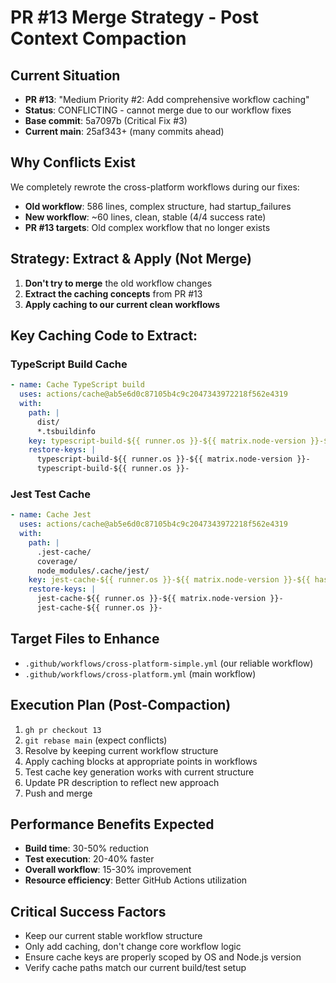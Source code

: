 # PR #13 Merge Strategy - Post Context Compaction

## Current Situation
- **PR #13**: "Medium Priority #2: Add comprehensive workflow caching"  
- **Status**: CONFLICTING - cannot merge due to our workflow fixes
- **Base commit**: 5a7097b (Critical Fix #3)
- **Current main**: 25af343+ (many commits ahead)

## Why Conflicts Exist
We completely rewrote the cross-platform workflows during our fixes:
- **Old workflow**: 586 lines, complex structure, had startup_failures
- **New workflow**: ~60 lines, clean, stable (4/4 success rate)
- **PR #13 targets**: Old complex workflow that no longer exists

## Strategy: Extract & Apply (Not Merge)
1. **Don't try to merge** the old workflow changes
2. **Extract the caching concepts** from PR #13
3. **Apply caching to our current clean workflows**

## Key Caching Code to Extract:

### TypeScript Build Cache
```yaml
- name: Cache TypeScript build
  uses: actions/cache@ab5e6d0c87105b4c9c2047343972218f562e4319
  with:
    path: |
      dist/
      *.tsbuildinfo
    key: typescript-build-${{ runner.os }}-${{ matrix.node-version }}-${{ hashFiles('src/**/*.ts', 'tsconfig*.json', 'package-lock.json') }}
    restore-keys: |
      typescript-build-${{ runner.os }}-${{ matrix.node-version }}-
      typescript-build-${{ runner.os }}-
```

### Jest Test Cache
```yaml
- name: Cache Jest
  uses: actions/cache@ab5e6d0c87105b4c9c2047343972218f562e4319
  with:
    path: |
      .jest-cache/
      coverage/
      node_modules/.cache/jest/
    key: jest-cache-${{ runner.os }}-${{ matrix.node-version }}-${{ hashFiles('__tests__/**/*.ts', 'jest.config.*', 'package-lock.json') }}
    restore-keys: |
      jest-cache-${{ runner.os }}-${{ matrix.node-version }}-
      jest-cache-${{ runner.os }}-
```

## Target Files to Enhance
- `.github/workflows/cross-platform-simple.yml` (our reliable workflow)
- `.github/workflows/cross-platform.yml` (main workflow)

## Execution Plan (Post-Compaction)
1. `gh pr checkout 13`
2. `git rebase main` (expect conflicts)
3. Resolve by keeping current workflow structure
4. Apply caching blocks at appropriate points in workflows
5. Test cache key generation works with current structure
6. Update PR description to reflect new approach
7. Push and merge

## Performance Benefits Expected
- **Build time**: 30-50% reduction
- **Test execution**: 20-40% faster
- **Overall workflow**: 15-30% improvement
- **Resource efficiency**: Better GitHub Actions utilization

## Critical Success Factors
- Keep our current stable workflow structure
- Only add caching, don't change core workflow logic
- Ensure cache keys are properly scoped by OS and Node.js version
- Verify cache paths match our current build/test setup